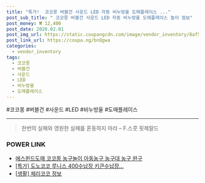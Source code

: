 ```yaml
--- 
title: "특가!  코코몽 버블건 사운드 LED 자동 비누방울 도매플레이스 ..." 
post_sub_title: " 코코몽 버블건 사운드 LED 자동 비누방울 도매플레이스 놀이 점보" 
post_money: ₩ 12,400 
post_date: 2020.02.01 
post_img_url: https://static.coupangcdn.com/image/vendor_inventory/8af5/bc3376967dffa175a2b78edcc8fb53bad21359dde1e03e024a61d24b9934.jpg 
post_link_url: https://coupa.ng/bnQgwa 
categories: 
  - vendor_inventory 
tags: 
  - 코코몽 
  - 버블건 
  - 사운드 
  - LED 
  - 비누방울 
  - 도매플레이스 
--- 
```

  #코코몽 #버블건 #사운드 #LED #비누방울 #도매플레이스 
<hr> 

> 한번의 실패와 영원한 실패를 혼동하지 마라  – F.스콧 핏제랄드 


### POWER LINK

* <a href="https://blog.naver.com/fasyy4321/221792690618" target="_blank">에스윈드도매 코코몽 농구놀이 아동농구 농구대 농구 완구</a>
* <a href="https://blog.naver.com/sakai111/221792845475" target="_blank">[특가] 도노코코 루니스 400수납장 키큰수납장...</a>
* <a href="https://blog.naver.com/sakai111/221758924155" target="_blank"> [생활] 체리코코 정보 </a>
